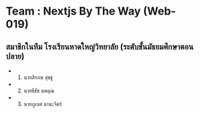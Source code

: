 # Team : Nextjs By The Way (Web-019)

## สมาชิกในทีม โรงเรียนหาดใหญ่วิทยาลัย (ระดับชั้นมัธยมศึกษาตอนปลาย)
- 1. นายสิรภพ สุขชู 
- 2. นายธีธัช นพคุณ
- 3. นายภูเบศ มานะจิตร์
